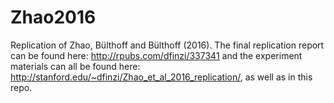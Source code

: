 # Zhao2016

Replication of Zhao, Bülthoff and Bülthoff (2016). The final replication report can be found here: http://rpubs.com/dfinzi/337341 and the experiment materials can all be found here: http://stanford.edu/~dfinzi/Zhao_et_al_2016_replication/, as well as in this repo.
